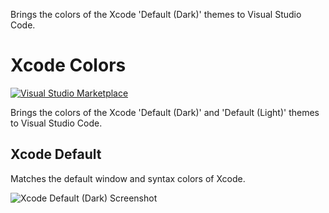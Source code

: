 Brings the colors of the Xcode 'Default (Dark)' themes to Visual Studio Code.

# Xcode Colors

[![Visual Studio Marketplace](https://img.shields.io/vscode-marketplace/v/MateoCERQUETELLA.xcode-12-theme.svg)](https://marketplace.visualstudio.com/items?itemName=MateoCERQUETELLA.xcode-12-theme)

Brings the colors of the Xcode 'Default (Dark)' and 'Default (Light)' themes to Visual Studio Code.

## Xcode Default

Matches the default window and syntax colors of Xcode.

![Xcode Default (Dark) Screenshot](https://drive.google.com/uc?export=view&id=12RX2ct8mCwO2-sJ-gZ2anv1Acai8pUgQ)
